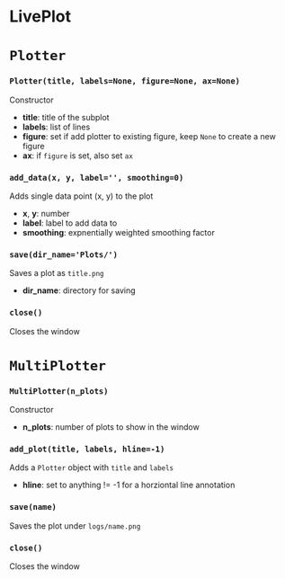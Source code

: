 # LivePlot

# `Plotter`
### `Plotter(title, labels=None, figure=None, ax=None)`

Constructor 
- **title**: title of the subplot
- **labels**: list of lines
- **figure**: set if add plotter to existing figure, keep `None` to create a new figure
- **ax**: if `figure` is set, also set `ax`

### `add_data(x, y, label='', smoothing=0)`

Adds single data point (x, y) to the plot
- **x**, **y**: number
- **label**: label to add data to
- **smoothing**: expnentially weighted smoothing factor

### `save(dir_name='Plots/')`

Saves a plot as `title.png`
- **dir_name**: directory for saving

### `close()`

Closes the window

# `MultiPlotter`

### `MultiPlotter(n_plots)`

Constructor
- **n_plots**: number of plots to show in the window


### `add_plot(title, labels, hline=-1)`

Adds a `Plotter` object with `title` and `labels`
- **hline**: set to anything != -1 for a horziontal line annotation

### `save(name)`

Saves the plot under `logs/name.png`

### `close()`

Closes the window